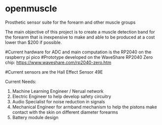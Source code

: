 # openmuscle
Prosthetic sensor suite for the forearm and other muscle groups

The main objective of this project is to create a muscle detection band for the forearm that is inexpensive to make and able to be produced at a cost lower than $200 if possible.

#Current hardware for ADC and main computation is the RP2040 on the raspberry pi pico
#Prototype developed on the WaveShare RP2040 Zero chip: https://www.waveshare.com/rp2040-zero.htm

#Current sensors are the Hall Effect Sensor 49E 


Current Needs:
1. Machine Learning Engineer / Nerual network
2. Electric Engineer to help develop safety circuitry
3. Audio Specialist for noise reduction in signals
4. Mechanical Engineer for armband mechanism to help the pistons make contact with the skin on different diameter forearms
5. Battery module design


